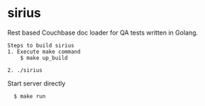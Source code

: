# sirius
Rest based Couchbase doc loader for QA tests written in Golang.

```textmate
Steps to build sirius
1. Execute make command
    $ make up_build

2. ./sirius    
```

Start server directly  
```textmate
  $ make run
```